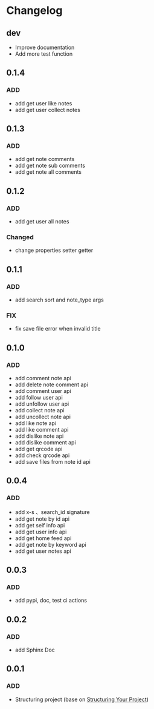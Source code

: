 # Changelog

## dev

- Improve documentation
- Add more test function

## 0.1.4

### ADD

- add get user like notes
- add get user collect notes

## 0.1.3

### ADD

- add get note comments
- add get note sub comments
- add get note all comments

## 0.1.2

### ADD

- add get user all notes

### Changed

- change properties setter getter

## 0.1.1

### ADD

- add search sort and note_type args

### FIX

- fix save file error when invalid title

## 0.1.0

### ADD

- add comment note api
- add delete note comment api
- add comment user api
- add follow user api
- add unfollow user api
- add collect note api
- add uncollect note api
- add like note api
- add like comment api
- add dislike note api
- add dislike comment api
- add get qrcode api
- add check qrcode api
- add save files from note id api

## 0.0.4

### ADD

- add x-s 、search_id signature
- add get note by id api
- add get self info api
- add get user info api
- add get home feed api
- add get note by keyword api
- add get user notes api

## 0.0.3

### ADD

- add pypi, doc, test ci actions

## 0.0.2

### ADD

- add Sphinx Doc

## 0.0.1

### ADD

- Structuring project (base on [Structuring Your Project](https://docs.python-guide.org/writing/structure/))
